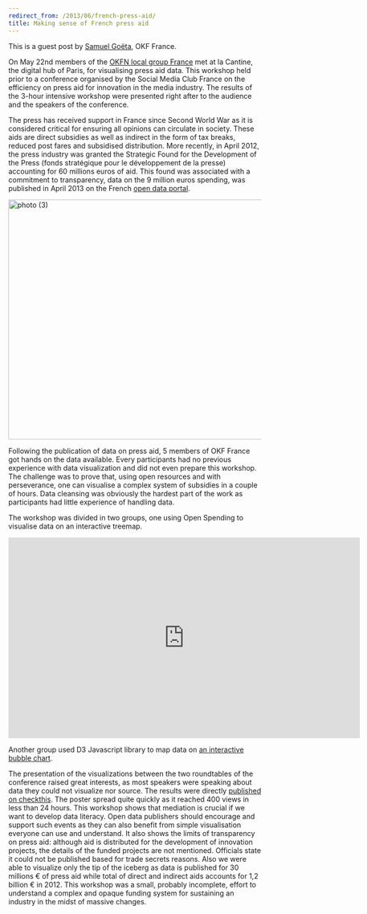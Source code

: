 ```yaml
---
redirect_from: /2013/06/french-press-aid/
title: Making sense of French press aid
---
```


This is a guest post by [Samuel Goëta](https://twitter.com/samgoeta), OKF France.

On May 22nd members of the [OKFN local group France](http://fr.okfn.org/) met at la Cantine, the digital hub of Paris, for visualising press aid data. This workshop held prior to a conference organised by the Social Media Club France on the efficiency on press aid for innovation in the media industry. The results of the 3-hour intensive workshop were presented right after to the audience and the speakers of the conference.

The press has received support in France since Second World War as it is considered critical for ensuring all opinions can circulate in society. These aids are direct subsidies as well as indirect in the form of tax breaks, reduced post fares and subsidised distribution. More recently, in April 2012, the press industry was granted the Strategic Found for the Development of the Press (fonds stratégique pour le développement de la presse) accounting for 60 millions euros of aid. This found was associated with a commitment to transparency, data on the 9 million euros spending, was published in April 2013 on the French [open data portal](http://data.gouv.fr).

<a href="http://www.flickr.com/photos/94746900@N06/8916665396/" title="photo (3) by anderspedersenOKF, on Flickr"><img src="http://farm6.staticflickr.com/5444/8916665396_25f7da44ca_o.jpg" width="640" height="478" alt="photo (3)"></a>

Following the publication of data on press aid, 5 members of OKF France got hands on the data available. Every participants had no previous experience with data visualization and did not even prepare this workshop. The challenge was to prove that, using open resources and with perseverance, one can visualise a complex system of subsidies in a couple of hours. Data cleansing was obviously the hardest part of the work as participants had little experience of handling data.

The workshop was divided in two groups, one using Open Spending to visualise data on an interactive treemap.

<iframe width='700' height='400' src='http://openspending.org/aidespresse3/embed?widget=treemap&state=%7B%22drilldowns%22%3A%5B%22Division%22%2C%22Nom_unique%22%5D%2C%22year%22%3A2012%2C%22cuts%22%3A%7B%7D%7D&width=700&height=400' frameborder='0'></iframe>

Another group used D3 Javascript library to map data on [an interactive bubble chart](http://okf.s3-website-eu-west-1.amazonaws.com/aidesalapresse/).

The presentation of the visualizations between the two roundtables of the conference raised great interests, as most speakers were speaking about data they could not visualize nor source. The results were directly [published on checkthis](http://checkthis.com/y2ci). The poster spread quite quickly as it reached 400 views in less than 24 hours. This workshop shows that mediation is crucial if we want to develop data literacy. Open data publishers should encourage and support such events as they can also benefit from simple visualisation everyone can use and understand. It also shows the limits of transparency on press aid: although aid is distributed for the development of innovation projects, the details of the funded projects are not mentioned. Officials state it could not be published based for trade secrets reasons. Also we were able to visualize only the tip of the iceberg as data is published for 30 millions € of press aid while total of direct and indirect aids accounts for 1,2 billion € in 2012. This workshop was a small, probably incomplete, effort to understand a complex and opaque funding system for sustaining an industry in the midst of massive changes.
